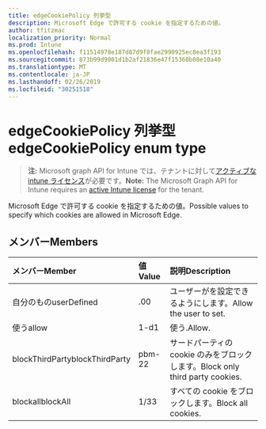 ```yaml
---
title: edgeCookiePolicy 列挙型
description: Microsoft Edge で許可する cookie を指定するための値。
author: tfitzmac
localization_priority: Normal
ms.prod: Intune
ms.openlocfilehash: f11514978e187d87d9f8fae2990925ec8ea3f193
ms.sourcegitcommit: 873b99d9001d1b2af21836e47f15360b08e10a40
ms.translationtype: MT
ms.contentlocale: ja-JP
ms.lasthandoff: 02/26/2019
ms.locfileid: "30251518"
---
```

# <a name="edgecookiepolicy-enum-type"></a><span data-ttu-id="79b1d-103">edgeCookiePolicy 列挙型</span><span class="sxs-lookup"><span data-stu-id="79b1d-103">edgeCookiePolicy enum type</span></span>

> <span data-ttu-id="79b1d-104">**注:** Microsoft graph API for Intune では、テナントに対して[アクティブな intune ライセンス](https://go.microsoft.com/fwlink/?linkid=839381)が必要です。</span><span class="sxs-lookup"><span data-stu-id="79b1d-104">**Note:** The Microsoft Graph API for Intune requires an [active Intune license](https://go.microsoft.com/fwlink/?linkid=839381) for the tenant.</span></span>

<span data-ttu-id="79b1d-105">Microsoft Edge で許可する cookie を指定するための値。</span><span class="sxs-lookup"><span data-stu-id="79b1d-105">Possible values to specify which cookies are allowed in Microsoft Edge.</span></span>

## <a name="members"></a><span data-ttu-id="79b1d-106">メンバー</span><span class="sxs-lookup"><span data-stu-id="79b1d-106">Members</span></span>
|<span data-ttu-id="79b1d-107">メンバー</span><span class="sxs-lookup"><span data-stu-id="79b1d-107">Member</span></span>|<span data-ttu-id="79b1d-108">値</span><span class="sxs-lookup"><span data-stu-id="79b1d-108">Value</span></span>|<span data-ttu-id="79b1d-109">説明</span><span class="sxs-lookup"><span data-stu-id="79b1d-109">Description</span></span>|
|:---|:---|:---|
|<span data-ttu-id="79b1d-110">自分のもの</span><span class="sxs-lookup"><span data-stu-id="79b1d-110">userDefined</span></span>|<span data-ttu-id="79b1d-111">.0</span><span class="sxs-lookup"><span data-stu-id="79b1d-111">0</span></span>|<span data-ttu-id="79b1d-112">ユーザーがを設定できるようにします。</span><span class="sxs-lookup"><span data-stu-id="79b1d-112">Allow the user to set.</span></span>|
|<span data-ttu-id="79b1d-113">使う</span><span class="sxs-lookup"><span data-stu-id="79b1d-113">allow</span></span>|<span data-ttu-id="79b1d-114">1-d</span><span class="sxs-lookup"><span data-stu-id="79b1d-114">1</span></span>|<span data-ttu-id="79b1d-115">使う.</span><span class="sxs-lookup"><span data-stu-id="79b1d-115">Allow.</span></span>|
|<span data-ttu-id="79b1d-116">blockThirdParty</span><span class="sxs-lookup"><span data-stu-id="79b1d-116">blockThirdParty</span></span>|<span data-ttu-id="79b1d-117">pbm-2</span><span class="sxs-lookup"><span data-stu-id="79b1d-117">2</span></span>|<span data-ttu-id="79b1d-118">サードパーティの cookie のみをブロックします。</span><span class="sxs-lookup"><span data-stu-id="79b1d-118">Block only third party cookies.</span></span>|
|<span data-ttu-id="79b1d-119">blockall</span><span class="sxs-lookup"><span data-stu-id="79b1d-119">blockAll</span></span>|<span data-ttu-id="79b1d-120">1/3</span><span class="sxs-lookup"><span data-stu-id="79b1d-120">3</span></span>|<span data-ttu-id="79b1d-121">すべての cookie をブロックします。</span><span class="sxs-lookup"><span data-stu-id="79b1d-121">Block all cookies.</span></span>|



